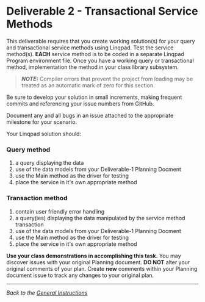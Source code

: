 # Deliverable 2 - **Transactional Service Methods**

This deliverable requires that you create working solution(s) for your query and transactional service methods using Linqpad. Test the service method(s). **EACH** service method is to be coded in a separate Linqpad Program environment file. Once you have a working query or transactional method, implementation the method in your class library subsystem.

> ***NOTE:*** Compiler errors that prevent the project from loading may be treated as an automatic mark of zero for this section.

Be sure to develop your solution in small increments, making frequent commits and referencing your issue numbers from GitHub.

Document any and all bugs in an issue attached to the appropriate milestone for your scenario.

Your Linqpad solution should:

### Query method

1. a query displaying the data 
1. use of the data models from your Deliverable-1 Planning Docment
1. use the Main method as the driver for testing
1. place the service in it's own appropriate method
   
### Transaction method

1. contain user friendly error handling 
1. a query(ies) displaying the data manipulated by the service method transaction
1. use of the data models from your Deliverable-1 Planning Docment
1. use the Main method as the driver for testing
1. place the service in it's own appropriate method

**Use your class demonstrations in accomplishing this task.** You may discover issues with your original Planning document. **DO NOT** alter your original comments of your plan. Create **new** comments within your Planning document issue to track any changes to your original plan.

----

*Back to the [General Instructions](./README.md)*
